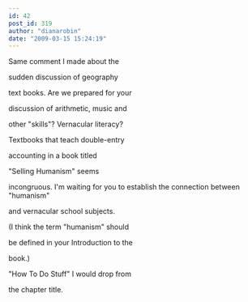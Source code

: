 ```yaml
---
id: 42
post_id: 319
author: "dianarobin"
date: "2009-03-15 15:24:19"
---
```

Same comment I made about the








sudden discussion of geography

text books. Are we prepared for your

discussion of arithmetic, music and 

other "skills"? Vernacular literacy?

Textbooks that teach double-entry

accounting in a book titled

"Selling Humanism" seems

 incongruous. I'm waiting for you to establish the connection between "humanism"

and vernacular school subjects.

(I think the term "humanism" should

be defined in your Introduction to the

book.)

 "How To Do Stuff" I would drop from

the chapter title.

